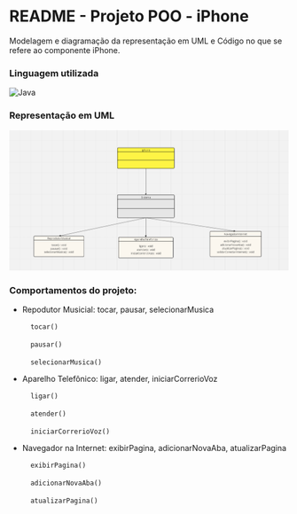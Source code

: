 # README - Projeto POO - iPhone


Modelagem e diagramação da representação em UML e Código no que se refere ao componente iPhone.


### Linguagem utilizada

![Java](https://img.shields.io/badge/java-%23ED8B00.svg?style=for-the-badge&logo=openjdk&logoColor=white)

### Representação em UML

![Representação em UML do projeto](src\imagens\UML-Projeto-iPhone.png)

### Comportamentos do projeto:

* Repodutor Musicial: tocar, pausar, selecionarMusica

        tocar() 

        pausar()

        selecionarMusica()

* Aparelho Telefônico: ligar, atender, iniciarCorrerioVoz

        ligar()

        atender()

        iniciarCorrerioVoz()

* Navegador na Internet: exibirPagina, adicionarNovaAba, atualizarPagina

        exibirPagina()

        adicionarNovaAba()

        atualizarPagina()
